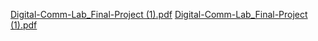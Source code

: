 [Digital-Comm-Lab_Final-Project (1).pdf](https://github.com/FatimaMHelmy/DigitalComm-/files/7799961/Digital-Comm-Lab_Final-Project.1.pdf)
[Digital-Comm-Lab_Final-Project (1).pdf](https://github.com/FatimaMHelmy/DigitalComm-/files/7799959/Digital-Comm-Lab_Final-Project.1.pdf)

